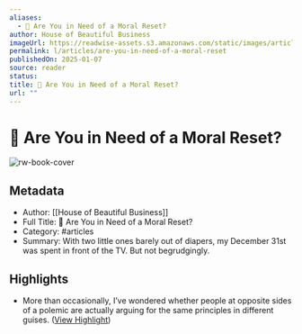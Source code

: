 ```yaml
---
aliases:
  - 🏡 Are You in Need of a Moral Reset?
author: House of Beautiful Business
imageUrl: https://readwise-assets.s3.amazonaws.com/static/images/article3.5c705a01b476.png
permalink: l/articles/are-you-in-need-of-a-moral-reset
publishedOn: 2025-01-07
source: reader
status: 
title: 🏡 Are You in Need of a Moral Reset?
url: ""
---
```

# 🏡 Are You in Need of a Moral Reset?

![rw-book-cover](https://readwise-assets.s3.amazonaws.com/static/images/article3.5c705a01b476.png)

## Metadata

- Author: [[House of Beautiful Business]]
- Full Title: 🏡 Are You in Need of a Moral Reset?
- Category: #articles
- Summary: With two little ones barely out of diapers, my December 31st was spent in front of the TV. But not begrudgingly.

## Highlights

- More than occasionally, I’ve wondered whether people at opposite sides of a polemic are actually arguing for the same principles in different guises. ([View Highlight](https://read.readwise.io/read/01jh2j765av05vrwqhdbzv89js))
